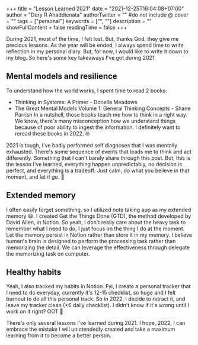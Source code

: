 +++
title = "Lesson Learned 2021"
date = "2021-12-25T16:04:08+07:00"
author = "Dery R Ahaddienata"
authorTwitter = "" #do not include @
cover = ""
tags = ["personal"]
keywords = ["", ""]
description = ""
showFullContent = false
readingTime = false
+++

During 2021, most of the time, I felt lost. But, thanks God, they give me precious lessons. As the year will be ended, I always spend time to write reflection in my personal diary. But, for now, I would like to write it down to my blog. So here's some key takeaways I've got during 2021.

## Mental models and resilience

To understand how the world works, I spent time to read 2 books:
- Thinking in Systems: A Primer - Donella Meadows
- The Great Mental Models Volume 1: General Thinking Concepts - Shane Parrish
In a nutshell, those books teach me how to think in a right way. We know, there's many misconception how we understand things because of poor ability to ingest the information. I definitely want to reread these books in 2022. 🤓

2021 is tough, I've badly performed self diagnoses that I was mentally exhausted. There's some sequence of events that leads me to think and act differently. Something that I can't barely share through this post. But, this is the lesson I've learned, everything happen unpredictably, no decision is perfect, and everything is a tradeoff. Just calm, do what you believe in that moment, and let it go. 💃

## Extended memory
I often easily forget something, so I utilized note taking app as my extended memory 😄. I created Get the Things Done (GTD), the method developed by David Allen, in Notion. So yeah, I don't really care about the heavy task to remember what I need to do, I just focus on the thing I do at the moment. Let the memory persist in Notion rather than store it in my memory. I believe human's brain is designed to perform the processing task rather than memorizing the detail. We can leverage the effectiveness through delegate the memorizing task on computer.

## Healthy habits
Yeah, I also tracked my habits in Notion. Fyi, I create a personal tracker that I need to do everyday, currently it's 12-15 checklist, so huge and I felt burnout to do all this personal track. So in 2022, I decide to retract it, and leave my tracker clean (<6 daily checklist). I didn't know if it's wrong until I work on it right? OOT 🍒

There's only several lessons I've learned during 2021. I hope, 2022, I can embrace the mistake I will unintendedly created and take a maximum learning from it to become a better person.
